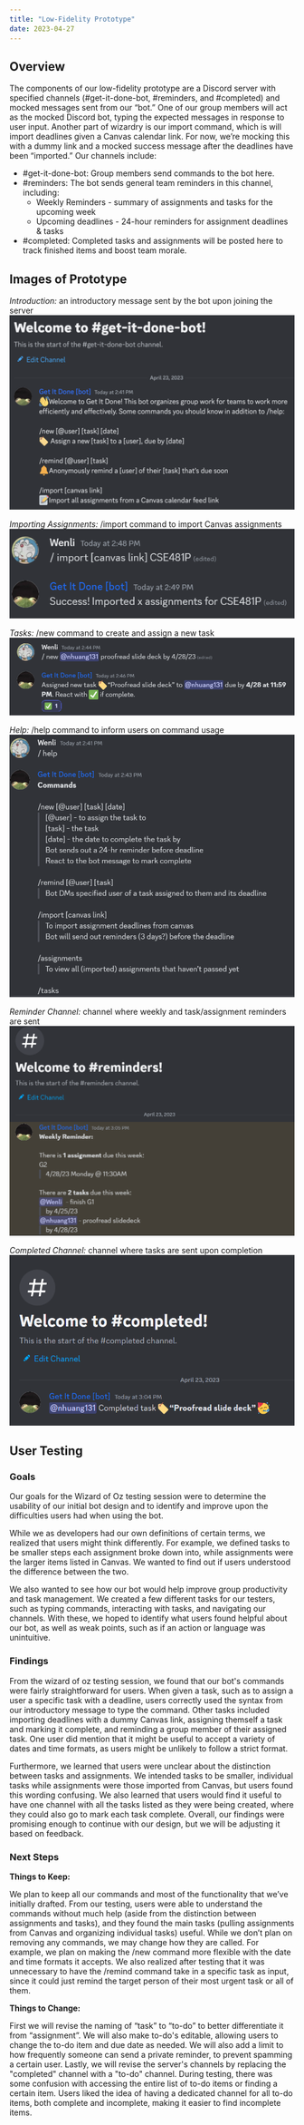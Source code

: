 ```yaml
---
title: "Low-Fidelity Prototype"
date: 2023-04-27
---
```


## Overview
The components of our low-fidelity prototype are a Discord server with specified channels (#get-it-done-bot, #reminders, and #completed) and mocked messages sent from our “bot.” One of our group members will act as the mocked Discord bot, typing the expected messages in response to user input. Another part of wizardry is our import command, which is will import deadlines given a Canvas calendar link. For now, we’re mocking this with a dummy link and a mocked success message after the deadlines have been “imported.”
Our channels include:
- #get-it-done-bot: Group members send commands to the bot here. 
- #reminders: The bot sends general team reminders in this channel, including:
  - Weekly Reminders - summary of assignments and tasks for the upcoming week
  - Upcoming deadlines - 24-hour reminders for assignment deadlines & tasks 
- #completed: Completed tasks and assignments will be posted here to track finished items and boost team morale.

## Images of Prototype
*Introduction:* an introductory message sent by the bot upon joining the server
![Introduction](./intro.png)

*Importing Assignments:* /import command to import Canvas assignments
![Importing Assignments](./import.png)

*Tasks:* /new command to create and assign a new task
![New Task Command](./new.png)

*Help:* /help command to inform users on command usage
![Help Command](./help.png)

*Reminder Channel:* channel where weekly and task/assignment reminders are sent
![Reminder Channel](./reminder.png)

*Completed Channel:* channel where tasks are sent upon completion
![Completed Channel](./completed.png)

## User Testing
### Goals
Our goals for the Wizard of Oz testing session were to determine the usability of our initial bot design and to identify and improve upon the difficulties users had when using the bot. 

While we as developers had our own definitions of certain terms, we realized that users might think differently. For example, we defined tasks to be smaller steps each assignment broke down into, while assignments were the larger items listed in Canvas. We wanted to find out if users understood the difference between the two.

We also wanted to see how our bot would help improve group productivity and task management. We created a few different tasks for our testers, such as typing commands, interacting with tasks, and navigating our channels. With these, we hoped to identify what users found helpful about our bot, as well as weak points, such as if an action or language was unintuitive. 

### Findings
From the wizard of oz testing session, we found that our bot's commands were fairly straightforward for users. When given a task, such as to assign a user a specific task with a deadline, users correctly used the syntax from our introductory message to type the command. Other tasks included importing deadlines with a dummy Canvas link, assigning themself a task and marking it complete, and reminding a group member of their assigned task. One user did mention that it might be useful to accept a variety of dates and time formats, as users might be unlikely to follow a strict format.

Furthermore, we learned that users were unclear about the distinction between tasks and assignments. We intended tasks to be smaller, individual tasks while assignments were those imported from Canvas, but users found this wording confusing. We also learned that users would find it useful to have one channel with all the tasks listed as they were being created, where they could also go to mark each task complete. Overall, our findings were promising enough to continue with our design, but we will be adjusting it based on feedback.

### Next Steps
**Things to Keep:**

We plan to keep all our commands and most of the functionality that we’ve initially drafted. From our testing, users were able to understand the commands without much help (aside from the distinction between assignments and tasks), and they found the main tasks (pulling assignments from Canvas and organizing individual tasks) useful. While we don’t plan on removing any commands, we may change how they are called. For example, we plan on making the /new command more flexible with the date and time formats it accepts. We also realized after testing that it was unnecessary to have the /remind command take in a specific task as input, since it could just remind the target person of their most urgent task or all of them.


**Things to Change:**

First we will revise the naming of “task” to “to-do” to better differentiate it from “assignment”. We will also make to-do's editable, allowing users to change the to-do item and due date as needed. We will also add a limit to how frequently someone can send a private reminder, to prevent spamming a certain user. Lastly, we will revise the server's channels by replacing the "completed" channel with a "to-do" channel. During testing, there was some confusion with accessing the entire list of to-do items or finding a certain item. Users liked the idea of having a dedicated channel for all to-do items, both complete and incomplete, making it easier to find incomplete items.
